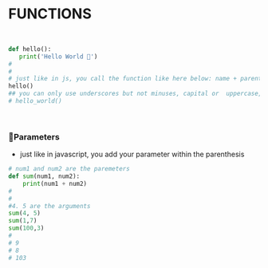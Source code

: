 # FUNCTIONS

```python


def hello():
   print('Hello World 🍰')
#
#
# just like in js, you call the function like here below: name + parentheses
hello()
## you can only use underscores but not minuses, capital or  uppercase, only lowercase
# hello_world()
```

<br>

### 🍭Parameters

- just like in javascript, you add your parameter within the parenthesis

```python
# num1 and num2 are the paremeters
def sum(num1, num2):
    print(num1 + num2)
#
#
#4. 5 are the arguments
sum(4, 5)
sum(1,7)
sum(100,3)
#
# 9
# 8
# 103

```
